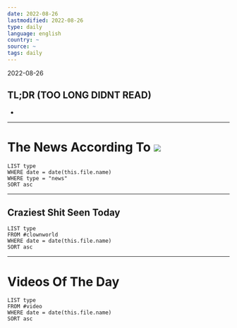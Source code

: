 ```yaml
---
date: 2022-08-26
lastmodified: 2022-08-26
type: daily
language: english
country: ~
source: ~
tags: daily
---
```


2022-08-26

## TL;DR (TOO LONG DIDNT READ)

* 

---

# The News According To ![](https://i.imgur.com/OqawBy2.png)

````dataview
LIST type
WHERE date = date(this.file.name)
WHERE type = "news"
SORT asc
````

---

## Craziest Shit Seen Today

````dataview
LIST type
FROM #clownworld 
WHERE date = date(this.file.name)
SORT asc
````

---

# Videos Of The Day

````dataview
LIST type
FROM #video  
WHERE date = date(this.file.name)
SORT asc
````
